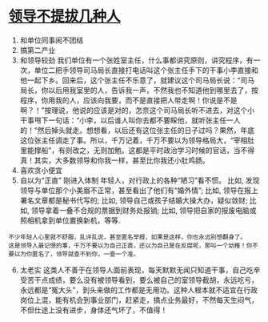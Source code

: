 # [领导不提拔几种人](https://mp.weixin.qq.com/s/bivYmoIxc_S_nUkjIPU_ng)

  1. 和单位同事闹不团结
  2. 搞第二产业
  3. 和领导较劲
    我们单位有一个张姓室主任，什么事都讲究原则，讲究程序，有一次，单位二把手领导司马局长直接打电话叫这个张主任手下的干事小李直接和他一起下乡。回来后，这个张主任不乐意了，就建议这个司马局长说：“司马局长，你以后用我室里的人，告诉我一声，不然我也不知道他到哪里去了，按程序，你用我的人，应该向我要，而不是直接把人带走啊！你说是不是啊？！”按理说，他说的应该是对的，怎奈这个司马局长听不进去，对这个小干事甩下一句话：“小李，以后谁人叫你去都不要睬他，就听张主任一人的！”然后掉头就走。想想看，以后还有这位张主任的日子过吗？果然，年底这位张主任调走了事。所以，千万记着，千万不要以为领导格局大，“宰相肚里能撑船”，有则改之，无则加勉。这都是平时政治学习时候的官话，当不得真！其实，大多数领导和你我一样，甚至比你我还小肚鸡肠。
  4. 喜欢贪小便宜
  5. 自以为“正直”
    刚进入体制 年轻人，对行政上的各种“陋习”看不惯。
    比如, 发现领导与单位那个小美眉不正常，甚至看出了他们有“婚外情”;
    比如, 领导在报上署名文章都是秘书代写的;
    比如, 领导自己或孩子结婚大操大办，疑似敛财;
    比如, 领导拿着一叠不合规的票据到财务处报销;
    比如, 领导把自家的报废电脑或照相机拿到单位置换新机，等等.
    
    不少年轻人心里就不舒服，乱评乱说，甚至匿名举报，如果是这样，你也永远别想翻身了。
    这是领导人最记恨的事，千万不要以为自己正直，还以为自己是在反腐呢，那叫一个幼稚！你不要以为你匿名了，领导就查不到你，一查一个准。
  6. 太老实
    这类人不善于在领导人面前表现，每天默默无闻只知道干事，自己吃辛受苦干点成绩，要么没有被领导看到，要么被自己的室领导截胡，永远吃亏，永远都是“冤大头”，到头来做的工作都是无用功。这种人根本就不适宜在行政岗位上混，能有机会到事业部门，赶紧走，搞点业务最好，不然每天生闷气，不但仕途上没有进步，身体还气坏了，不值得！